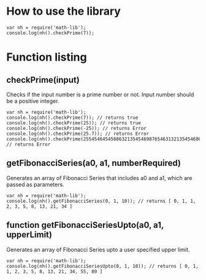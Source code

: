 # How to use the library
```
var nh = require('math-lib');
console.log(nh().checkPrime(7));
```
# Function listing
## checkPrime(input)
Checks if the input number is a prime number or not. Input number should be a positive integer.

```
var nh = require('math-lib');
console.log(nh().checkPrime(7)); // returns true
console.log(nh().checkPrime(25)); // returns true
console.log(nh().checkPrime(-25)); // returns Error
console.log(nh().checkPrime(25.7)); // returns Error
console.log(nh().checkPrime(25545464545686321354546987654631321354546866545454632312554313)); // returns Error
```

## getFibonacciSeries(a0, a1, numberRequired)
Generates an array of Fibonacci Series that includes a0 and a1, which are passed as parameters.

```
var nh = require('math-lib');
console.log(nh().getFibonacciSeries(0, 1, 10)); // returns [ 0, 1, 1, 2, 3, 5, 8, 13, 21, 34 ]
```
## function getFibonacciSeriesUpto(a0, a1, upperLimit)
Generates an array of Fibonacci Series upto a user specified upper limit.

```
var nh = require('math-lib');
console.log(nh().getFibonacciSeriesUpto(0, 1, 10)); // returns [ 0, 1, 1, 2, 3, 5, 8, 13, 21, 34, 55, 89 ]
```
